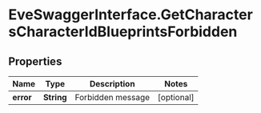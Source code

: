 # EveSwaggerInterface.GetCharactersCharacterIdBlueprintsForbidden

## Properties
Name | Type | Description | Notes
------------ | ------------- | ------------- | -------------
**error** | **String** | Forbidden message | [optional] 


